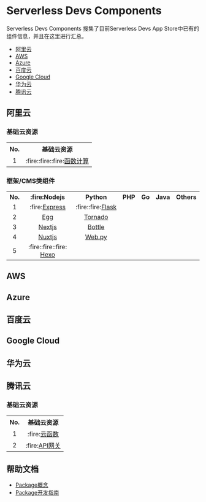 # Serverless Devs Components

Serverless Devs Components 搜集了目前Serverless Devs App Store中已有的组件信息，并且在这里进行汇总。

- [阿里云](#阿里云)
- [AWS](#AWS)
- [Azure](#Azure)
- [百度云](#百度云)
- [Google Cloud](#Google-Cloud)
- [华为云](#华为云)
- [腾讯云](#腾讯云)

## 阿里云

### 基础云资源

<table>
<tr>
<th>No.</th>
<th>基础云资源</th>
</tr>
<tr>
<td align="center">1</td>
<td align="center">:fire::fire::fire:<a href="https://github.com/Serverless-Devs/fc-alibaba-component/blob/master/readme.md">函数计算</a></td>
</tr>
</table>

### 框架/CMS类组件

<table>
<tr>
<th>No.</th>
<th>:fire:Nodejs</th>
<th>Python</th>
<th>PHP</th>
<th>Go</th>
<th>Java</th>
<th>Others</th>
</tr>
<tr>
<td align="center">1</td>
<td align="center">:fire:<a href="https://github.com/Serverless-Devs/express-alibaba-component/blob/master/readme.md">Express</a></td>
<td align="center">:fire::fire:<a href="https://github.com/Serverless-Devs/flask-alibaba-component/blob/master/readme.md">Flask</a></td>
<td></td><td></td><td></td><td></td>
</tr>
<tr>
<td align="center">2</td>
<td align="center"><a href="https://github.com/Serverless-Devs/egg-alibaba-component/blob/master/readme.md">Egg</a></td>
<td align="center"><a href="https://github.com/Serverless-Devs/tornado-alibaba-component/blob/master/readme.md">Tornado</a></td>
<td></td><td></td><td></td><td></td>
</tr>
<tr>
<td align="center">3</td>
<td align="center"><a href="https://github.com/Serverless-Devs/nextjs-alibaba-component/blob/master/readme.md">Nextjs</a></td>
<td align="center"><a href="https://github.com/Serverless-Devs/bottle-alibaba-component/blob/master/readme.md">Bottle</a></td>
<td></td><td></td><td></td><td></td>
</tr>
<tr>
<td align="center">4</td>
<td align="center"><a href="https://github.com/Serverless-Devs/nuxtjs-alibaba-component/blob/master/readme.md">Nuxtjs</a></td>
<td align="center"><a href="https://github.com/Serverless-Devs/webpy-alibaba-component/blob/master/readme.md">Web.py</a></td>
<td></td><td></td><td></td><td></td>
</tr>
<tr>
<td align="center">5</td>
<td align="center"> :fire::fire::fire: <a href="https://github.com/Serverless-Devs/hexo-alibaba-component/blob/master/readme.md" >Hexo</a></td>
<td></td><td></td><td></td><td></td><td></td>
</tr>
</table>

## AWS

## Azure

## 百度云

## Google Cloud

## 华为云

## 腾讯云

### 基础云资源

<table>
<tr>
<th>No.</th>
<th>基础云资源</th>
</tr>
<tr>
<td align="center">1</td>
<td align="center">:fire:<a href="https://github.com/Serverless-Devs/scf-tencent-component/blob/master/readme.md">云函数</a></td>
</tr>
<tr>
<td align="center">2</td>
<td align="center" >:fire:<a href="https://github.com/Serverless-Devs/apigateway-tencent-component/blob/master/readme.md">API网关</a></td>
</tr>
</table>


## 帮助文档

* [Package概念](https://github.com/Serverless-Devs/docs/blob/master/Serverless-Devs/Package概念区分.md)
* [Package开发指南](https://github.com/Serverless-Devs/docs/blob/master/Serverless-Devs/Package开发指南.md)


